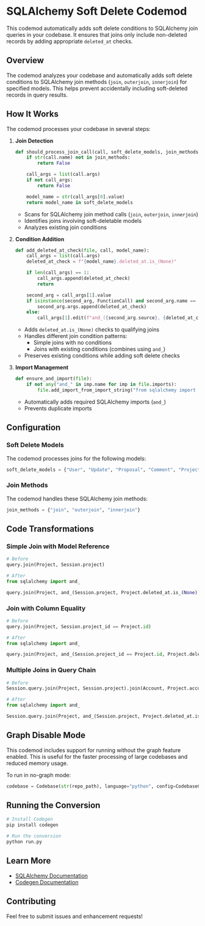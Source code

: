 # SQLAlchemy Soft Delete Codemod

This codemod automatically adds soft delete conditions to SQLAlchemy join queries in your codebase. It ensures that joins only include non-deleted records by adding appropriate `deleted_at` checks.

## Overview

The codemod analyzes your codebase and automatically adds soft delete conditions to SQLAlchemy join methods (`join`, `outerjoin`, `innerjoin`) for specified models. This helps prevent accidentally including soft-deleted records in query results.

## How It Works

The codemod processes your codebase in several steps:

1. **Join Detection**

   ```python
   def should_process_join_call(call, soft_delete_models, join_methods):
       if str(call.name) not in join_methods:
           return False

       call_args = list(call.args)
       if not call_args:
           return False

       model_name = str(call_args[0].value)
       return model_name in soft_delete_models
   ```

   - Scans for SQLAlchemy join method calls (`join`, `outerjoin`, `innerjoin`)
   - Identifies joins involving soft-deletable models
   - Analyzes existing join conditions

1. **Condition Addition**

   ```python
   def add_deleted_at_check(file, call, model_name):
       call_args = list(call.args)
       deleted_at_check = f"{model_name}.deleted_at.is_(None)"

       if len(call_args) == 1:
           call_args.append(deleted_at_check)
           return

       second_arg = call_args[1].value
       if isinstance(second_arg, FunctionCall) and second_arg.name == "and_":
           second_arg.args.append(deleted_at_check)
       else:
           call_args[1].edit(f"and_({second_arg.source}, {deleted_at_check})")
   ```

   - Adds `deleted_at.is_(None)` checks to qualifying joins
   - Handles different join condition patterns:
     - Simple joins with no conditions
     - Joins with existing conditions (combines using `and_`)
   - Preserves existing conditions while adding soft delete checks

1. **Import Management**

   ```python
   def ensure_and_import(file):
       if not any("and_" in imp.name for imp in file.imports):
           file.add_import_from_import_string("from sqlalchemy import and_")
   ```

   - Automatically adds required SQLAlchemy imports (`and_`)
   - Prevents duplicate imports

## Configuration

### Soft Delete Models

The codemod processes joins for the following models:

```python
soft_delete_models = {"User", "Update", "Proposal", "Comment", "Project", "Team", "SavedSession"}
```

### Join Methods

The codemod handles these SQLAlchemy join methods:

```python
join_methods = {"join", "outerjoin", "innerjoin"}
```

## Code Transformations

### Simple Join with Model Reference

```python
# Before
query.join(Project, Session.project)

# After
from sqlalchemy import and_

query.join(Project, and_(Session.project, Project.deleted_at.is_(None)))
```

### Join with Column Equality

```python
# Before
query.join(Project, Session.project_id == Project.id)

# After
from sqlalchemy import and_

query.join(Project, and_(Session.project_id == Project.id, Project.deleted_at.is_(None)))
```

### Multiple Joins in Query Chain

```python
# Before
Session.query.join(Project, Session.project).join(Account, Project.account).outerjoin(Proposal, Session.proposal)

# After
from sqlalchemy import and_

Session.query.join(Project, and_(Session.project, Project.deleted_at.is_(None))).join(Account, Project.account).outerjoin(Proposal, and_(Session.proposal, Proposal.deleted_at.is_(None)))
```

## Graph Disable Mode

This codemod includes support for running without the graph feature enabled. This is useful for the faster processing of large codebases and reduced memory usage.

To run in no-graph mode:

```python
codebase = Codebase(str(repo_path), language="python", config=CodebaseConfig(feature_flags=GSFeatureFlags(disable_graph=True)))
```

## Running the Conversion

```bash
# Install Codegen
pip install codegen

# Run the conversion
python run.py
```

## Learn More

- [SQLAlchemy Documentation](https://docs.sqlalchemy.org/en/20/)
- [Codegen Documentation](https://docs.codegen.com)

## Contributing

Feel free to submit issues and enhancement requests!

